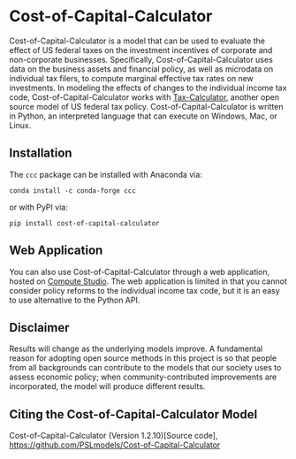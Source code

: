# Cost-of-Capital-Calculator
Cost-of-Capital-Calculator is a model that can be used to evaluate the effect of US federal taxes on the investment incentives of corporate and non-corporate businesses.  Specifically, Cost-of-Capital-Calculator uses data on the business assets and financial policy, as well as microdata on individual tax filers, to compute marginal effective tax rates on new investments.  In modeling the effects of changes to the individual income tax code, Cost-of-Capital-Calculator works with [Tax-Calculator](https://github.com/PSLmodels/tax-calculator), another open source model of US federal tax policy.  Cost-of-Capital-Calculator is written in Python, an interpreted language that can execute on Windows, Mac, or Linux.


## Installation

The `ccc` package can be installed with Anaconda via:

```conda install -c conda-forge ccc```

or with PyPI via:

```pip install cost-of-capital-calculator ```


## Web Application
You can also use Cost-of-Capital-Calculator through a web
application, hosted on [Compute Studio](https://compute.studio/PSLmodels/Cost-of-Capital-Calculator/). The web application is limited in that you cannot consider policy reforms to the individual income tax code, but it is an easy to use alternative to the Python API.

## Disclaimer
Results will change as the underlying models improve. A fundamental reason for adopting open source methods in this project is so that people from all backgrounds can contribute to the models that our society uses to assess economic policy; when community-contributed improvements are incorporated, the model will produce different results.


## Citing the Cost-of-Capital-Calculator Model
Cost-of-Capital-Calculator (Version 1.2.10)[Source code], https://github.com/PSLmodels/Cost-of-Capital-Calculator
